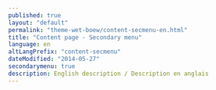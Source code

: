```yaml
---
published: true
layout: "default"
permalink: "theme-wet-boew/content-secmenu-en.html"
title: "Content page - Secondary menu"
language: en
altLangPrefix: "content-secmenu"
dateModified: "2014-05-27"
secondarymenu: true
description: English description / Description en anglais
---
```


